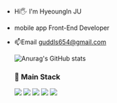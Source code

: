 
* Hi🖐 I'm HyeoungIn JU
* mobile app Front-End Developer
* 📫Email guddls654@gmail.com


	
  ![Anurag's GitHub stats](https://github-readme-stats.vercel.app/api?username=hyeonginju&show_icons=true&theme=tokyonight&hide=issues)
	

	<h3 >🎇 Main Stack</h3>
    <img src="https://img.shields.io/badge/JavaScript-F7DF1E?style=flat-square&logo=JavaScript&logoColor=white"/>
    <img src="https://img.shields.io/badge/React Native-61DAFB?style=flat-square&logo=React&logoColor=white"/>
	<img src="https://img.shields.io/badge/Expo-000020?style=flat-square&logo=Expo&logoColor=white"/>
    <img src="https://img.shields.io/badge/Git-F05032?style=flat-square&logo=Git&logoColor=white"/>
    <img src="https://img.shields.io/badge/Python-3776AB?style=flat-square&logo=Python&logoColor=white"/>

	   

